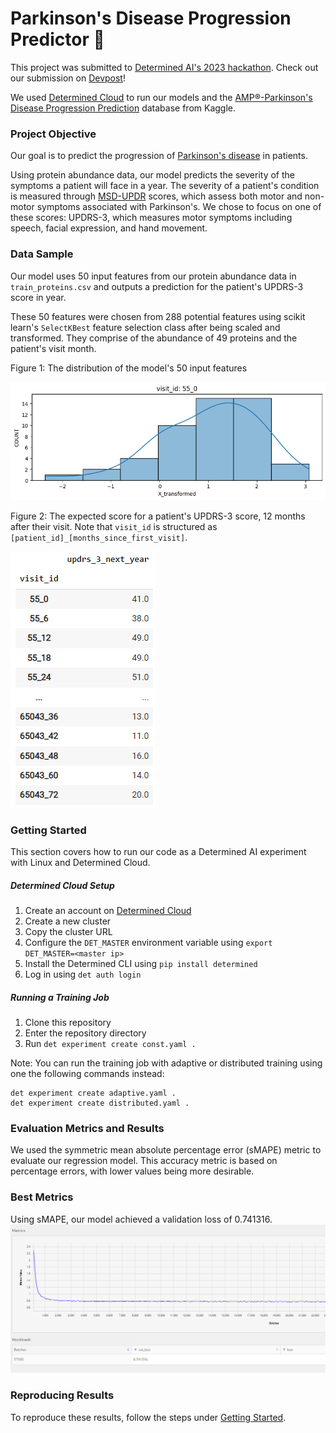 # Parkinson's Disease Progression Predictor 🧠

This project was submitted to [Determined AI's 2023 hackathon](https://determined-ai.devpost.com/). Check out our submission on [Devpost](https://devpost.com/software/parkinson-s-disease-progression-predictor)! 

We used [Determined Cloud](https://det-cloud.com/) to run our models and the [AMP®-Parkinson's Disease Progression Prediction](https://www.kaggle.com/competitions/amp-parkinsons-disease-progression-prediction/data) database from Kaggle.

### Project Objective 

Our goal is to predict the progression of [Parkinson's disease](https://www.nia.nih.gov/health/parkinsons-disease) in patients.

Using protein abundance data, our model predicts the severity of the symptoms a patient will face in a year. The severity of a patient's condition is measured through [MSD-UPDR](https://www.parkinsons.org.uk/professionals/resources/mds-unified-parkinsons-disease-rating-scale-mds-updrs) scores, which assess both motor and non-motor symptoms associated with Parkinson's. We chose to focus on one of these scores: UPDRS-3, which measures motor symptoms including speech, facial expression, and hand movement.

### Data Sample

Our model uses 50 input features from our protein abundance data in `train_proteins.csv` and outputs a prediction for the patient's UPDRS-3 score in year. 

These 50 features were chosen from 288 potential features using scikit learn's `SelectKBest` feature selection class after being scaled and transformed. They comprise of the abundance of 49 proteins and the patient's visit month.


Figure 1: The distribution of the model's 50 input features  

![Figure 1](./images/Figure%201.png "Example X dataset")


Figure 2: The expected score for a patient's UPDRS-3 score, 12 months after their visit. Note that `visit_id` is structured as `[patient_id]_[months_since_first_visit]`.

![Figure 2](./images/Figure%202.png "Example y dataset")

### Getting Started 

This section covers how to run our code as a Determined AI experiment with Linux and Determined Cloud. 

##### Determined Cloud Setup 
1. Create an account on [Determined Cloud](https://det-cloud.com/) 
2. Create a new cluster 
3. Copy the cluster URL 
4. Configure the `DET_MASTER` environment variable using `export DET_MASTER=<master ip>`   
5. Install the Determined CLI using `pip install determined`
6. Log in using `det auth login`

##### Running a Training Job
1. Clone this repository 
2. Enter the repository directory 
3. Run `det experiment create const.yaml .` 

Note: You can run the training job with adaptive or distributed training using one the following commands instead:

```
det experiment create adaptive.yaml .
det experiment create distributed.yaml .
```

### Evaluation Metrics and Results 

We used the symmetric mean absolute percentage error (sMAPE) metric to evaluate our regression model. This accuracy metric is based on percentage errors, with lower values being more desirable. 

### Best Metrics 

Using sMAPE, our model achieved a validation loss of 0.741316.
![Best Metrics](./images/loss.png "Loss and validation loss")

### Reproducing Results  

To reproduce these results, follow the steps under [Getting Started](#getting-started). 
